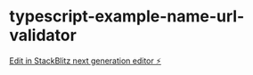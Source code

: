 # typescript-example-name-url-validator

[Edit in StackBlitz next generation editor ⚡️](https://stackblitz.com/~/github.com/piyush565/typescript-example-name-url-validator)